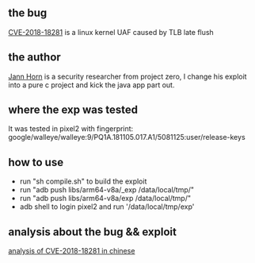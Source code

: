 ## the bug

[CVE-2018-18281](https://bugs.chromium.org/p/project-zero/issues/detail?id=1695) is a linux kernel UAF caused by TLB late flush

## the author

[Jann Horn](https://googleprojectzero.blogspot.com/2019/01/taking-page-from-kernels-book-tlb-issue.html) is a security researcher from project zero, I change his exploit into a pure c project and kick the java app part out.

## where the exp was tested

It was tested in pixel2 with fingerprint: google/walleye/walleye:9/PQ1A.181105.017.A1/5081125:user/release-keys

## how to use

- run "sh compile.sh" to build the exploit 
- run "adb push libs/arm64-v8a/_exp  /data/local/tmp/"
- run "adb push libs/arm64-v8a/exp  /data/local/tmp/"
- adb shell to login pixel2 and run '/data/local/tmp/exp' 

## analysis about the bug && exploit

[analysis of CVE-2018-18281 in chinese](http://jiayy.me/2019/02/15/CVE-2018-18281/)
